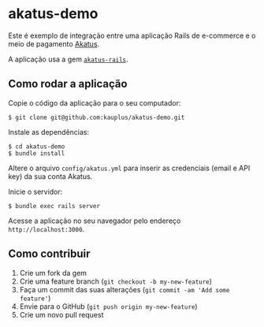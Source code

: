 # akatus-demo

Este é exemplo de integração entre uma aplicação Rails de e-commerce e o meio de pagamento [Akatus][1].

A aplicação usa a gem [`akatus-rails`][2].

## Como rodar a aplicação

Copie o código da aplicação para o seu computador:

    $ git clone git@github.com:kauplus/akatus-demo.git

Instale as dependências:

```
$ cd akatus-demo
$ bundle install
```

Altere o arquivo `config/akatus.yml` para inserir as credenciais (email e API key) da sua conta Akatus.

Inicie o servidor:

    $ bundle exec rails server

Acesse a aplicação no seu navegador pelo endereço `http://localhost:3000`.

## Como contribuir

1. Crie um fork da gem
2. Crie uma feature branch (`git checkout -b my-new-feature`)
3. Faça um commit das suas alterações (`git commit -am 'Add some feature'`)
4. Envie para o GitHub (`git push origin my-new-feature`)
5. Crie um novo pull request


  [1]: https://site.akatus.com/
  [2]: https://github.com/kauplus/akatus-rails
